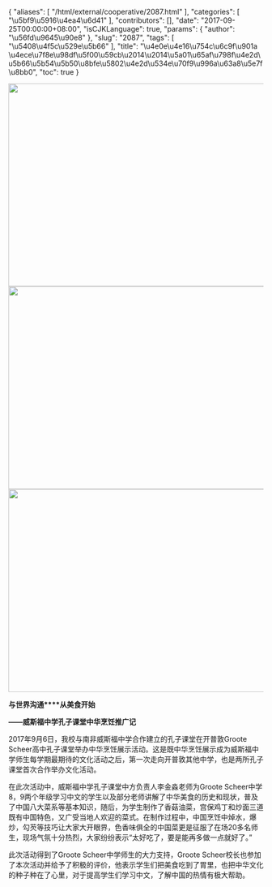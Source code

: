 {
    "aliases": [
        "/html/external/cooperative/2087.html"
    ],
    "categories": [
        "\u5bf9\u5916\u4ea4\u6d41"
    ],
    "contributors": [],
    "date": "2017-09-25T00:00:00+08:00",
    "isCJKLanguage": true,
    "params": {
        "author": "\u56fd\u9645\u90e8"
    },
    "slug": "2087",
    "tags": [
        "\u5408\u4f5c\u529e\u5b66"
    ],
    "title": "\u4e0e\u4e16\u754c\u6c9f\u901a \u4ece\u7f8e\u98df\u5f00\u59cb\u2014\u2014\u5a01\u65af\u798f\u4e2d\u5b66\u5b54\u5b50\u8bfe\u5802\u4e2d\u534e\u70f9\u996a\u63a8\u5e7f\u8bb0",
    "toc": true
}


<img
    src="https://cdn.tfls.online/mirror/full/fd0baee5d6a158a1090a400ee2e98cfa2b2d04d1.jpg"
    style="display:block;margin-left:auto;margin-right:auto;"
    decoding="async"
    fetchpriority="auto"
    loading="lazy"
    height="400"
    width="600"
/>
<img
    src="https://cdn.tfls.online/mirror/full/35b55fbe9d1827d8f900c06cd47e89a10ca4a54e.jpg"
    style="display:block;margin-left:auto;margin-right:auto;"
    decoding="async"
    fetchpriority="auto"
    loading="lazy"
    height="400"
    width="600"
/>
<img
    src="https://cdn.tfls.online/mirror/full/078d12e7031890e525877900a4edf74cf8113e78.jpg"
    style="display:block;margin-left:auto;margin-right:auto;"
    decoding="async"
    fetchpriority="auto"
    loading="lazy"
    height="400"
    width="600"
/>




  





**与世界沟通****从美食开始**




**——威斯福中学孔子课堂中华烹饪推广记**




2017年9月6日，我校与南非威斯福中学合作建立的孔子课堂在开普敦Groote Scheer高中孔子课堂举办中华烹饪展示活动。这是既中华烹饪展示成为威斯福中学师生每学期最期待的文化活动之后，第一次走向开普敦其他中学，也是两所孔子课堂首次合作举办文化活动。




在此次活动中，威斯福中学孔子课堂中方负责人李金淼老师为Groote Scheer中学8，9两个年级学习中文的学生以及部分老师讲解了中华美食的历史和现状，普及了中国八大菜系等基本知识，随后，为学生制作了香菇油菜，宫保鸡丁和炒面三道既有中国特色，又广受当地人欢迎的菜式。在制作过程中，中国烹饪中焯水，爆炒，勾芡等技巧让大家大开眼界，色香味俱全的中国菜更是征服了在场20多名师生，现场气氛十分热烈，大家纷纷表示“太好吃了，要是能再多做一点就好了。”




此次活动得到了Groote Scheer中学师生的大力支持，Groote Scheer校长也参加了本次活动并给予了积极的评价，他表示学生们把美食吃到了胃里，也把中华文化的种子种在了心里，对于提高学生们学习中文，了解中国的热情有极大帮助。




  



